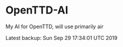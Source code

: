 # OpenTTD-AI
My AI for OpenTTD, will use primarily air

Latest backup: Sun Sep 29 17:34:01 UTC 2019
